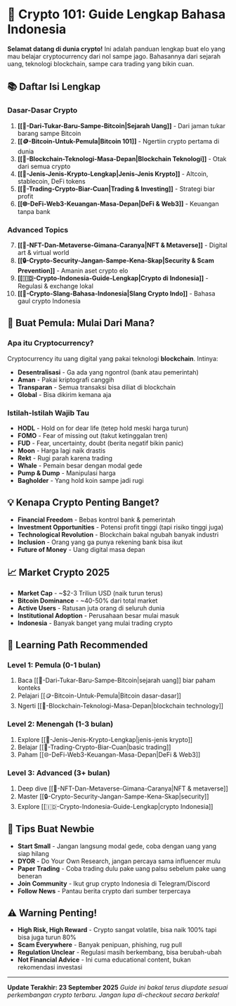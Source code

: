 # 🚀 Crypto 101: Guide Lengkap Bahasa Indonesia

**Selamat datang di dunia crypto!** Ini adalah panduan lengkap buat elo yang mau belajar cryptocurrency dari nol sampe jago. Bahasannya dari sejarah uang, teknologi blockchain, sampe cara trading yang bikin cuan.

## 📚 Daftar Isi Lengkap

### **Dasar-Dasar Crypto**
1. **[[💸-Dari-Tukar-Baru-Sampe-Bitcoin|Sejarah Uang]]** - Dari jaman tukar barang sampe Bitcoin
2. **[[🪙-Bitcoin-Untuk-Pemula|Bitcoin 101]]** - Ngertiin crypto pertama di dunia
3. **[[🔗-Blockchain-Teknologi-Masa-Depan|Blockchain Teknologi]]** - Otak dari semua crypto
4. **[[🎯-Jenis-Jenis-Krypto-Lengkap|Jenis-Jenis Krypto]]** - Altcoin, stablecoin, DeFi tokens
5. **[[💼-Trading-Crypto-Biar-Cuan|Trading & Investing]]** - Strategi biar profit
6. **[[🌐-DeFi-Web3-Keuangan-Masa-Depan|DeFi & Web3]]** - Keuangan tanpa bank

### **Advanced Topics**
7. **[[🎨-NFT-Dan-Metaverse-Gimana-Caranya|NFT & Metaverse]]** - Digital art & virtual world
8. **[[🔒-Crypto-Security-Jangan-Sampe-Kena-Skap|Security & Scam Prevention]]** - Amanin aset crypto elo
9. **[[🇮🇩-Crypto-Indonesia-Guide-Lengkap|Crypto di Indonesia]]** - Regulasi & exchange lokal
10. **[[📱-Crypto-Slang-Bahasa-Indonesia|Slang Crypto Indo]]** - Bahasa gaul crypto Indonesia

## 🎯 Buat Pemula: Mulai Dari Mana?

### Apa itu Cryptocurrency?
Cryptocurrency itu uang digital yang pakai teknologi **blockchain**. Intinya:
- **Desentralisasi** - Ga ada yang ngontrol (bank atau pemerintah)
- **Aman** - Pakai kriptografi canggih
- **Transparan** - Semua transaksi bisa diliat di blockchain
- **Global** - Bisa dikirim kemana aja

### Istilah-Istilah Wajib Tau
- **HODL** - Hold on for dear life (tetep hold meski harga turun)
- **FOMO** - Fear of missing out (takut ketinggalan tren)
- **FUD** - Fear, uncertainty, doubt (berita negatif bikin panic)
- **Moon** - Harga lagi naik drastis
- **Rekt** - Rugi parah karena trading
- **Whale** - Pemain besar dengan modal gede
- **Pump & Dump** - Manipulasi harga
- **Bagholder** - Yang hold koin sampe jadi rugi

## 💡 Kenapa Crypto Penting Banget?

- **Financial Freedom** - Bebas kontrol bank & pemerintah
- **Investment Opportunities** - Potensi profit tinggi (tapi risiko tinggi juga)
- **Technological Revolution** - Blockchain bakal ngubah banyak industri
- **Inclusion** - Orang yang ga punya rekening bank bisa ikut
- **Future of Money** - Uang digital masa depan

## 📈 Market Crypto 2025

- **Market Cap** - ~$2-3 Triliun USD (naik turun terus)
- **Bitcoin Dominance** - ~40-50% dari total market
- **Active Users** - Ratusan juta orang di seluruh dunia
- **Institutional Adoption** - Perusahaan besar mulai masuk
- **Indonesia** - Banyak banget yang mulai trading crypto

## 🎨 Learning Path Recommended

### Level 1: Pemula (0-1 bulan)
1. Baca [[💸-Dari-Tukar-Baru-Sampe-Bitcoin|sejarah uang]] biar paham konteks
2. Pelajari [[🪙-Bitcoin-Untuk-Pemula|Bitcoin dasar-dasar]]
3. Ngerti [[🔗-Blockchain-Teknologi-Masa-Depan|blockchain technology]]

### Level 2: Menengah (1-3 bulan)
1. Explore [[🎯-Jenis-Jenis-Krypto-Lengkap|jenis-jenis krypto]]
2. Belajar [[💼-Trading-Crypto-Biar-Cuan|basic trading]]
3. Paham [[🌐-DeFi-Web3-Keuangan-Masa-Depan|DeFi & Web3]]

### Level 3: Advanced (3+ bulan)
1. Deep dive [[🎨-NFT-Dan-Metaverse-Gimana-Caranya|NFT & metaverse]]
2. Master [[🔒-Crypto-Security-Jangan-Sampe-Kena-Skap|security]]
3. Explore [[🇮🇩-Crypto-Indonesia-Guide-Lengkap|crypto Indonesia]]

## 🎪 Tips Buat Newbie

- **Start Small** - Jangan langsung modal gede, coba dengan uang yang siap hilang
- **DYOR** - Do Your Own Research, jangan percaya sama influencer mulu
- **Paper Trading** - Coba trading dulu pake uang palsu sebelum pake uang beneran
- **Join Community** - Ikut grup crypto Indonesia di Telegram/Discord
- **Follow News** - Pantau berita crypto dari sumber terpercaya

## ⚠️ Warning Penting!

- **High Risk, High Reward** - Crypto sangat volatile, bisa naik 100% tapi bisa juga turun 80%
- **Scam Everywhere** - Banyak penipuan, phishing, rug pull
- **Regulation Unclear** - Regulasi masih berkembang, bisa berubah-ubah
- **Not Financial Advice** - Ini cuma educational content, bukan rekomendasi investasi

---

**Update Terakhir: 23 September 2025**
*Guide ini bakal terus diupdate sesuai perkembangan crypto terbaru. Jangan lupa di-checkout secara berkala!*